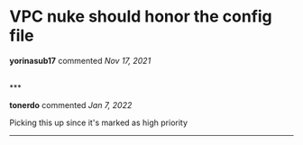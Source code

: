 # VPC nuke should honor the config file

**yorinasub17** commented *Nov 17, 2021*


<br />
***


**tonerdo** commented *Jan 7, 2022*

Picking this up since it's marked as high priority
***

